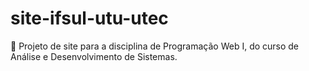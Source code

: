 # site-ifsul-utu-utec
 🏫 Projeto de site para a disciplina de Programação Web I, do curso de Análise e Desenvolvimento de Sistemas.
